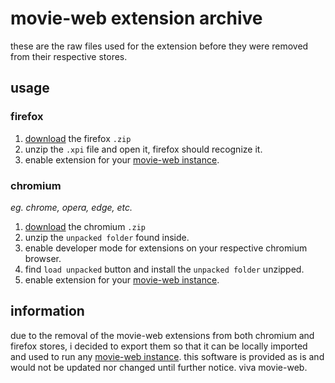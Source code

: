 # movie-web extension archive
these are the raw files used for the extension before they were removed from their respective stores.

## usage
### firefox 
1. [download](https://github.com/userkace/film-ext/releases/tag/1.1.4) the firefox `.zip`
2. unzip the `.xpi` file and open it, firefox should recognize it.
3. enable extension for your [movie-web instance](https://film.kace.dev).

### chromium
*eg. _chrome, opera, edge, etc._*
1. [download](https://github.com/userkace/film-ext/releases/tag/1.1.4) the chromium `.zip`
2. unzip the `unpacked folder` found inside.
3. enable developer mode for extensions on your respective chromium browser.
4. find `load unpacked` button and install the `unpacked folder` unzipped.
5. enable extension for your [movie-web instance](https://film.kace.dev).

## information
due to the removal of the movie-web extensions from both chromium and firefox stores, i decided to export them so that it can be locally imported and used to run any [movie-web instance](https://film.kace.dev). this software is provided as is and would not be updated nor changed until further notice. viva movie-web.
